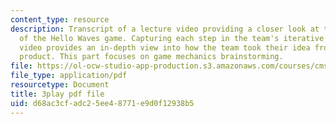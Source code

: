 ```yaml
---
content_type: resource
description: Transcript of a lecture video providing a closer look at the development
  of the Hello Waves game. Capturing each step in the team's iterative process, the
  video provides an in-depth view into how the team took their idea from pitch to
  product. This part focuses on game mechanics brainstorming.
file: https://ol-ocw-studio-app-production.s3.amazonaws.com/courses/cms-611j-creating-video-games-fall-2014/d68ac3cfadc25ee48771e9d0f12938b5_lxpXowuUdKw.pdf
file_type: application/pdf
resourcetype: Document
title: 3play pdf file
uid: d68ac3cf-adc2-5ee4-8771-e9d0f12938b5
---
```

